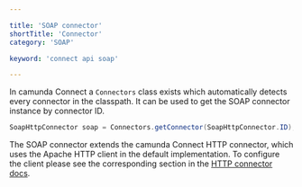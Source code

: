 ```yaml
---

title: 'SOAP connector'
shortTitle: 'Connector'
category: 'SOAP'

keyword: 'connect api soap'

---
```


In camunda Connect a `Connectors` class exists which automatically detects
every connector in the classpath. It can be used to get the SOAP connector
instance by connector ID.

```java
SoapHttpConnector soap = Connectors.getConnector(SoapHttpConnector.ID);
```

The SOAP connector extends the camunda Connect HTTP connector, which uses
the Apache HTTP client in the default implementation. To configure the
client please see the corresponding section in the [HTTP connector docs][].



[HTTP connector docs]: ref:#http-http-connector
